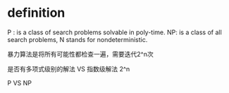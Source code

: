 
# definition
P : is a class of search problems solvable in poly-time.
NP: is a class of all search problems, N stands for nondeterministic.


暴力算法是将所有可能性都检查一遍，需要迭代2^n次

是否有多项式级别的解法  VS 指数级解法 2^n

P VS NP







